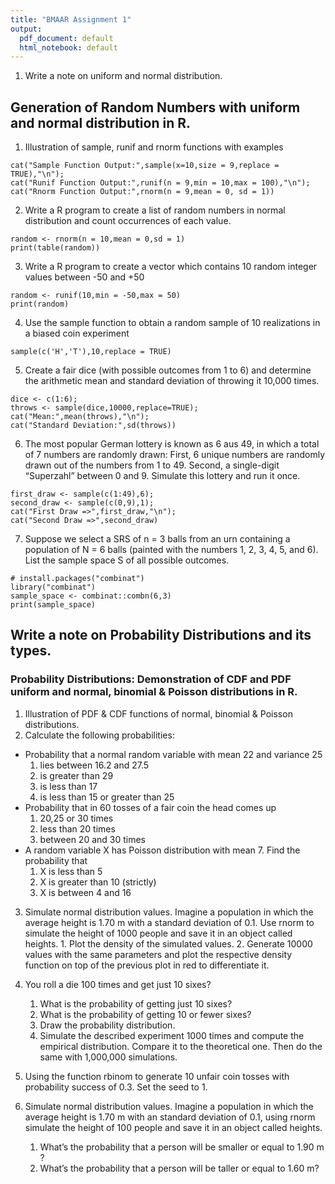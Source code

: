 ```yaml
---
title: "BMAAR Assignment 1"
output:
  pdf_document: default
  html_notebook: default
---
```


1. Write a note on uniform and normal distribution.

## Generation of Random Numbers with uniform and normal distribution in R.

1. Illustration of sample, runif and rnorm functions with examples

```{R}
cat("Sample Function Output:",sample(x=10,size = 9,replace = TRUE),"\n");
cat("Runif Function Output:",runif(n = 9,min = 10,max = 100),"\n");
cat("Rnorm Function Output:",rnorm(n = 9,mean = 0, sd = 1))
```

2. Write a R program to create a list of random numbers in normal distribution and
   count occurrences of each value.

```{r}
random <- rnorm(n = 10,mean = 0,sd = 1)
print(table(random))
```

3. Write a R program to create a vector which contains 10 random integer values
   between -50 and +50

```{r}
random <- runif(10,min = -50,max = 50)
print(random)
```

4. Use the sample function to obtain a random sample of 10 realizations in a biased
   coin experiment

```{r}
sample(c('H','T'),10,replace = TRUE)
```

5. Create a fair dice (with possible outcomes from 1 to 6) and determine the arithmetic
   mean and standard deviation of throwing it 10,000 times.

```{r}
dice <- c(1:6);
throws <- sample(dice,10000,replace=TRUE);
cat("Mean:",mean(throws),"\n");
cat("Standard Deviation:",sd(throws))
```

6. The most popular German lottery is known as 6 aus 49, in which a total of 7
   numbers are randomly drawn: First, 6 unique numbers are randomly drawn out of
   the numbers from 1 to 49. Second, a single-digit “Superzahl” between 0 and 9.
   Simulate this lottery and run it once.

```{r}
first_draw <- sample(c(1:49),6);
second_draw <- sample(c(0,9),1);
cat("First Draw =>",first_draw,"\n");
cat("Second Draw =>",second_draw)
```

7. Suppose we select a SRS of n = 3 balls from an urn containing a population of N = 6
   balls (painted with the numbers 1, 2, 3, 4, 5, and 6). List the sample space S of all
   possible outcomes.

```{r}
# install.packages("combinat")
library("combinat")
sample_space <- combinat::combn(6,3)
print(sample_space)
```

## Write a note on Probability Distributions and its types.

### Probability Distributions: Demonstration of CDF and PDF uniform and normal, binomial &amp; Poisson distributions in R.

1. Illustration of PDF &amp; CDF functions of normal, binomial &amp; Poisson distributions.
2. Calculate the following probabilities:

- Probability that a normal random variable with mean 22 and variance 25
  1. lies between 16.2 and 27.5
  2. is greater than 29
  3. is less than 17
  4. is less than 15 or greater than 25
- Probability that in 60 tosses of a fair coin the head comes up
  1. 20,25 or 30 times
  2. less than 20 times
  3. between 20 and 30 times
- A random variable X has Poisson distribution with mean 7. Find the probability that
  1. X is less than 5
  2. X is greater than 10 (strictly)
  3. X is between 4 and 16

3. Simulate normal distribution values. Imagine a population in which the average
   height is 1.70 m with a standard deviation of 0.1. Use rnorm to simulate the height
   of 1000 people and save it in an object called heights. 1. Plot the density of the simulated values. 2. Generate 10000 values with the same parameters and plot the respective density function on top of the previous plot in red to differentiate it.
4. You roll a die 100 times and get just 10 sixes?

   1. What is the probability of getting just 10 sixes?
   2. What is the probability of getting 10 or fewer sixes?
   3. Draw the probability distribution.
   4. Simulate the described experiment 1000 times and compute the empirical distribution. Compare it to the theoretical one. Then do the same with 1,000,000 simulations.

5. Using the function rbinom to generate 10 unfair coin tosses with probability success of 0.3. Set the seed to 1.
6. Simulate normal distribution values. Imagine a population in which the average height is 1.70 m with an standard deviation of 0.1, using rnorm simulate the height of 100 people and save it in an object called heights.
   1. What’s the probability that a person will be smaller or equal to 1.90 m ?
   2. What’s the probability that a person will be taller or equal to 1.60 m?
